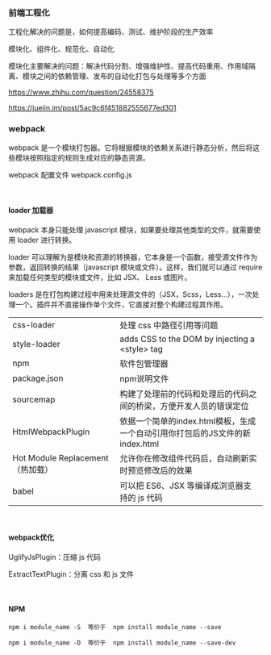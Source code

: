 ### 前端工程化

工程化解决的问题是，如何提高编码、测试、维护阶段的生产效率

模块化、组件化、规范化、自动化

模块化主要解决的问题：解决代码分割、增强维护性、提高代码重用、作用域隔离、模块之间的依赖管理、发布的自动化打包与处理等多个方面



https://www.zhihu.com/question/24558375

https://juejin.im/post/5ac9c6f451882555677ed301



### webpack

webpack 是一个模块打包器。它将根据模块的依赖关系进行静态分析，然后将这些模块按照指定的规则生成对应的静态资源。

webpack 配置文件 webpack.config.js

&emsp;

#### loader 加载器

webpack 本身只能处理 javascript 模块，如果要处理其他类型的文件，就需要使用 loader 进行转换。

loader 可以理解为是模块和资源的转换器，它本身是一个函数，接受源文件作为参数，返回转换的结果（javascript 模块或文件）。这样，我们就可以通过 require 来加载任何类型的模块或文件，比如 JSX、 Less 或图片。

loaders 是在打包构建过程中用来处理源文件的（JSX，Scss，Less...），一次处理一个。插件并不直接操作单个文件，它直接对整个构建过程其作用。

|                                  |                                                              |
| -------------------------------- | ------------------------------------------------------------ |
| css-loader                       | 处理 css 中路径引用等问题                                    |
| style-loader                     | adds CSS to the DOM by injecting a \<style\> tag             |
| npm                              | 软件包管理器                                                 |
| package.json                     | npm说明文件                                                  |
| sourcemap                        | 构建了处理前的代码和处理后的代码之间的桥梁，方便开发人员的错误定位 |
| HtmlWebpackPlugin                | 依据一个简单的index.html模板，生成一个自动引用你打包后的JS文件的新index.html |
| Hot Module Replacement（热加载） | 允许你在修改组件代码后，自动刷新实时预览修改后的效果         |
| babel                            | 可以把 ES6、JSX 等编译成浏览器支持的 js 代码                 |

&emsp;

#### webpack优化

UglifyJsPlugin：压缩 js 代码

ExtractTextPlugin：分离 css 和 js 文件

&emsp;

#### NPM

```
npm i module_name -S  等价于  npm install module_name --save

npm i module_name -D  等价于  npm install module_name --save-dev
```